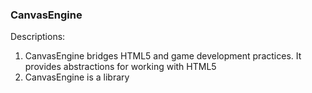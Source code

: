 ### CanvasEngine

Descriptions:

1. CanvasEngine bridges HTML5 and game development practices. It provides abstractions for working with HTML5
2. CanvasEngine is a library
